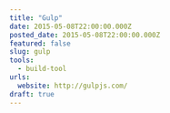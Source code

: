 ```yaml
---
title: "Gulp"
date: 2015-05-08T22:00:00.000Z
posted_date: 2015-05-08T22:00:00.000Z
featured: false
slug: gulp
tools:
  - build-tool
urls:
  website: http://gulpjs.com/
draft: true  
---
```

